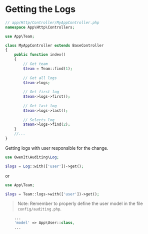 # Getting the Logs

```php
// app/Http/Controller/MyAppController.php
namespace App\Http\Controllers;

use App\Team;

class MyAppController extends BaseController 
{
    public function index()
    {
        // Get team
        $team = Team::find(1); 
        
        // Get all logs
        $team->logs; 
        
        // Get first log
        $team->logs->first(); 
        
        // Get last log
        $team->logs->last();  
        
        // Selects log
        $team->logs->find(2); 
    }
    //...
}
```
Getting logs with user responsible for the change.
```php
use OwenIt\Auditing\Log;

$logs = Log::with(['user'])->get();

```
or
```php
use App\Team;

$logs = Team::logs->with(['user'])->get();

```

> Note: Remember to properly define the user model in the file ``` config/auditing.php ```.
```php
    ...
    'model' => App\User::class,
    ... 
```
